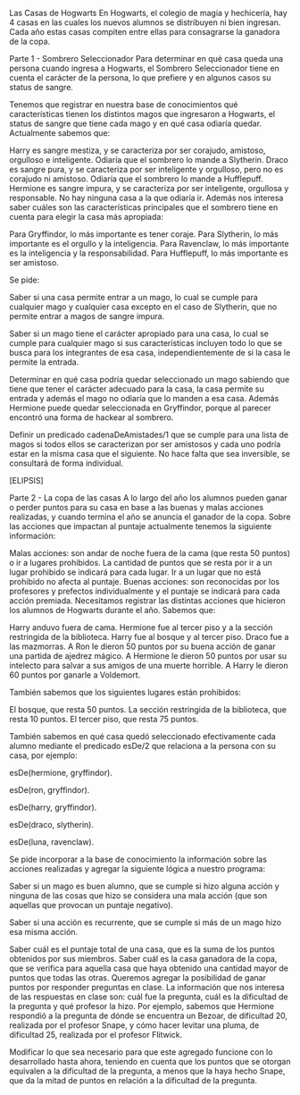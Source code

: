 
Las Casas de Hogwarts
En Hogwarts, el colegio de magia y hechicería, hay 4 casas en las cuales los nuevos alumnos se distribuyen ni bien ingresan. Cada año estas casas compiten entre ellas para consagrarse la ganadora de la copa.

Parte 1 - Sombrero Seleccionador
Para determinar en qué casa queda una persona cuando ingresa a Hogwarts, el Sombrero Seleccionador tiene en cuenta el carácter de la persona, lo que prefiere y en algunos casos su status de sangre.


Tenemos que registrar en nuestra base de conocimientos qué características tienen los distintos magos que ingresaron a Hogwarts, el status de sangre que tiene cada mago y en qué casa odiaría quedar. Actualmente sabemos que:

Harry es sangre mestiza, y se caracteriza por ser corajudo, amistoso, orgulloso e inteligente. Odiaría que el sombrero lo mande a Slytherin.
Draco es sangre pura, y se caracteriza por ser inteligente y orgulloso, pero no es corajudo ni amistoso. Odiaría que el sombrero lo mande a Hufflepuff.
Hermione es sangre impura, y se caracteriza por ser inteligente, orgullosa y responsable. No hay ninguna casa a la que odiaría ir.
Además nos interesa saber cuáles son las características principales que el sombrero tiene en cuenta para elegir la casa más apropiada:

Para Gryffindor, lo más importante es tener coraje.
Para Slytherin, lo más importante es el orgullo y la inteligencia.
Para Ravenclaw, lo más importante es la inteligencia y la responsabilidad.
Para Hufflepuff, lo más importante es ser amistoso.

Se pide:

Saber si una casa permite entrar a un mago, lo cual se cumple para cualquier mago y cualquier casa excepto en el caso de Slytherin, que no permite entrar a magos de sangre impura.

Saber si un mago tiene el carácter apropiado para una casa, lo cual se cumple para cualquier mago si sus características incluyen todo lo que se busca para los integrantes de esa casa, independientemente de si la casa le permite la entrada.

Determinar en qué casa podría quedar seleccionado un mago sabiendo que tiene que tener el carácter adecuado para la casa, la casa permite su entrada y además el mago no odiaría que lo manden a esa casa. Además Hermione puede quedar seleccionada en Gryffindor, porque al parecer encontró una forma de hackear al sombrero.

Definir un predicado cadenaDeAmistades/1 que se cumple para una lista de magos si todos ellos se caracterizan por ser amistosos y cada uno podría estar en la misma casa que el siguiente. No hace falta que sea inversible, se consultará de forma individual.

[ELIPSIS]

Parte 2 - La copa de las casas
A lo largo del año los alumnos pueden ganar o perder puntos para su casa en base a las buenas y malas acciones realizadas, y cuando termina el año se anuncia el ganador de la copa. Sobre las acciones que impactan al puntaje actualmente tenemos la siguiente información:

Malas acciones: son andar de noche fuera de la cama (que resta 50 puntos) o ir a lugares prohibidos. La cantidad de puntos que se resta por ir a un lugar prohibido se indicará para cada lugar. Ir a un lugar que no está prohibido no afecta al puntaje.
Buenas acciones: son reconocidas por los profesores y prefectos individualmente y el puntaje se indicará para cada acción premiada.
Necesitamos registrar las distintas acciones que hicieron los alumnos de Hogwarts durante el año. Sabemos que:

Harry anduvo fuera de cama.
Hermione fue al tercer piso y a la sección restringida de la biblioteca.
Harry fue al bosque y al tercer piso.
Draco fue a las mazmorras.
A Ron le dieron 50 puntos por su buena acción de ganar una partida de ajedrez mágico.
A Hermione le dieron 50 puntos por usar su intelecto para salvar a sus amigos de una muerte horrible.
A Harry le dieron 60 puntos por ganarle a Voldemort.

También sabemos que los siguientes lugares están prohibidos:

El bosque, que resta 50 puntos.
La sección restringida de la biblioteca, que resta 10 puntos.
El tercer piso, que resta 75 puntos.

También sabemos en qué casa quedó seleccionado efectivamente cada alumno mediante el predicado esDe/2 que relaciona a la persona con su casa, por ejemplo:

esDe(hermione, gryffindor).

esDe(ron, gryffindor).

esDe(harry, gryffindor).

esDe(draco, slytherin).

esDe(luna, ravenclaw).


Se pide incorporar a la base de conocimiento la información sobre las acciones realizadas y agregar la siguiente lógica a nuestro programa:

Saber si un mago es buen alumno, que se cumple si hizo alguna acción y ninguna de las cosas que hizo se considera una mala acción (que son aquellas que provocan un puntaje negativo).

Saber si una acción es recurrente, que se cumple si más de un mago hizo esa misma acción.

Saber cuál es el puntaje total de una casa, que es la suma de los puntos obtenidos por sus miembros.
Saber cuál es la casa ganadora de la copa, que se verifica para aquella casa que haya obtenido una cantidad mayor de puntos que todas las otras.
Queremos agregar la posibilidad de ganar puntos por responder preguntas en clase. La información que nos interesa de las respuestas en clase son: cuál fue la pregunta, cuál es la dificultad de la pregunta y qué profesor la hizo.
Por ejemplo, sabemos que Hermione respondió a la pregunta de dónde se encuentra un Bezoar, de dificultad 20, realizada por el profesor Snape, y cómo hacer levitar una pluma, de dificultad 25, realizada por el profesor Flitwick.

Modificar lo que sea necesario para que este agregado funcione con lo desarrollado hasta ahora, teniendo en cuenta que los puntos que se otorgan equivalen a la dificultad de la pregunta, a menos que la haya hecho Snape, que da la mitad de puntos en relación a la dificultad de la pregunta.